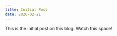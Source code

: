 ```yaml
---
title: Initial Post
date: 2020-02-21
---
```


This is the initial post on this blog. Watch this space!



